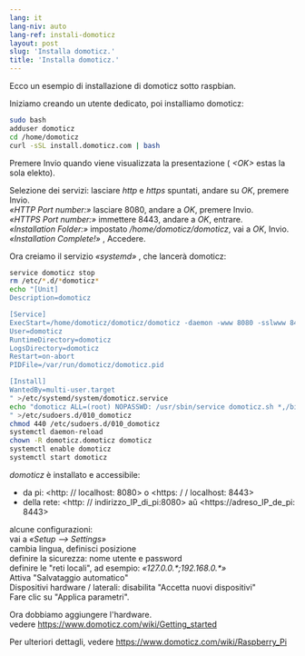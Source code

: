 ```yaml
---
lang: it
lang-niv: auto
lang-ref: instali-domoticz
layout: post
slug: 'Installa domoticz.'
title: 'Installa domoticz.'
---
```


Ecco un esempio di installazione di domoticz sotto raspbian.

Iniziamo creando un utente dedicato, poi installiamo domoticz:
```bash
sudo bash
adduser domoticz
cd /home/domoticz
curl -sSL install.domoticz.com | bash
```
Premere Invio quando viene visualizzata la presentazione ( _\<OK>_ estas la sola elekto).  
  
  
Selezione dei servizi: lasciare _http_ e _https_ spuntati, andare su _OK_, premere Invio.  
_«HTTP Port number:»_ lasciare 8080, andare a _OK_, premere Invio.  
_«HTTPS Port number:»_ immettere 8443, andare a _OK_, entrare.  
_«Installation Folder:»_ impostato _/home/domoticz/domoticz_, vai a _OK_, Invio.  
_«Installation Complete!»_  , Accedere.


Ora creiamo il servizio _«systemd»_ , che lancerà domoticz:
```bash
service domoticz stop
rm /etc/*.d/*domoticz*
echo "[Unit]
Description=domoticz

[Service]
ExecStart=/home/domoticz/domoticz/domoticz -daemon -www 8080 -sslwww 8443 -pidfile /var/run/domoticz/domoticz.pid
User=domoticz
RuntimeDirectory=domoticz
LogsDirectory=domoticz
Restart=on-abort
PIDFile=/var/run/domoticz/domoticz.pid

[Install]
WantedBy=multi-user.target
" >/etc/systemd/system/domoticz.service
echo "domoticz ALL=(root) NOPASSWD: /usr/sbin/service domoticz.sh *,/bin/systemctl stop domoticz.service,/bin/systemctl start domoticz.service
" >/etc/sudoers.d/010_domoticz
chmod 440 /etc/sudoers.d/010_domoticz
systemctl daemon-reload
chown -R domoticz.domoticz domoticz
systemctl enable domoticz
systemctl start domoticz
```

_domoticz_ è installato e accessibile:
* da pi: <http: // localhost: 8080> o <https: / / localhost: 8443>
* della rete: <http: // indirizzo_IP_di_pi:8080> aŭ <https://adreso_IP_de_pi: 8443>

alcune configurazioni:  
vai a _«Setup --> Settings»_  
cambia lingua, definisci posizione  
definire la sicurezza: nome utente e password  
definire le "reti locali", ad esempio: _«127.0.0.\*;192.168.0.*»_  
Attiva "Salvataggio automatico"  
Dispositivi hardware / laterali: disabilita "Accetta nuovi dispositivi"  
Fare clic su "Applica parametri".  

Ora dobbiamo aggiungere l'hardware.  
vedere <https://www.domoticz.com/wiki/Getting_started>


Per ulteriori dettagli,
vedere <https://www.domoticz.com/wiki/Raspberry_Pi>

